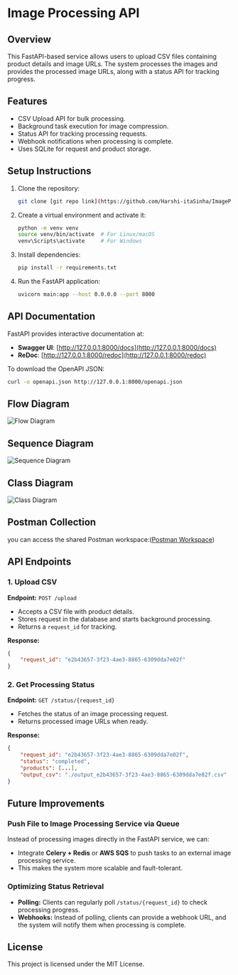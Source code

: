 # Image Processing API

## Overview
This FastAPI-based service allows users to upload CSV files containing product details and image URLs. The system processes the images and provides the processed image URLs, along with a status API for tracking progress.

## Features
- CSV Upload API for bulk processing.
- Background task execution for image compression.
- Status API for tracking processing requests.
- Webhook notifications when processing is complete.
- Uses SQLite for request and product storage.

## Setup Instructions
1. Clone the repository:
   ```bash
   git clone [git repo link](https://github.com/Harshi-itaSinha/ImageProcessingService.git)
   ```
2. Create a virtual environment and activate it:
   ```bash
   python -m venv venv
   source venv/bin/activate  # For Linux/macOS
   venv\Scripts\activate     # For Windows
   ```
3. Install dependencies:
   ```bash
   pip install -r requirements.txt
   ```
4. Run the FastAPI application:
   ```bash
   uvicorn main:app --host 0.0.0.0 --port 8000
   ```

## API Documentation
FastAPI provides interactive documentation at:
- **Swagger UI**: [http://127.0.0.1:8000/docs](http://127.0.0.1:8000/docs)
- **ReDoc**: [http://127.0.0.1:8000/redoc](http://127.0.0.1:8000/redoc)

To download the OpenAPI JSON:
```bash
curl -o openapi.json http://127.0.0.1:8000/openapi.json
```

## Flow Diagram
![Flow Diagram](docs/flow_diagram.png)

## Sequence Diagram
![Sequence Diagram](docs/sequence_diagram.png)

## Class Diagram
![Class Diagram](docs/class_diagram.png)

## Postman Collection
you can access the shared Postman workspace:([Postman Workspace](https://www.postman.com/altimetry-meteorologist-83164959/workspace/image-processing/collection/42352105-7bac7468-4591-40f1-a638-f58b753520b1?action=share&creator=42352105))

## API Endpoints
### 1. Upload CSV
**Endpoint:** `POST /upload`
- Accepts a CSV file with product details.
- Stores request in the database and starts background processing.
- Returns a `request_id` for tracking.

**Response:**
```json
{
    "request_id": "e2b43657-3f23-4ae3-8865-6309dda7e02f"
}
```

### 2. Get Processing Status
**Endpoint:** `GET /status/{request_id}`
- Fetches the status of an image processing request.
- Returns processed image URLs when ready.

**Response:**
```json
{
    "request_id": "e2b43657-3f23-4ae3-8865-6309dda7e02f",
    "status": "completed",
    "products": [...],
    "output_csv": "./output_e2b43657-3f23-4ae3-8865-6309dda7e02f.csv"
}
```

## Future Improvements
### Push File to Image Processing Service via Queue
Instead of processing images directly in the FastAPI service, we can:
- Integrate **Celery + Redis** or **AWS SQS** to push tasks to an external image processing service.
- This makes the system more scalable and fault-tolerant.

### Optimizing Status Retrieval
- **Polling:** Clients can regularly poll `/status/{request_id}` to check processing progress.
- **Webhooks:** Instead of polling, clients can provide a webhook URL, and the system will notify them when processing is complete.

## License
This project is licensed under the MIT License.


